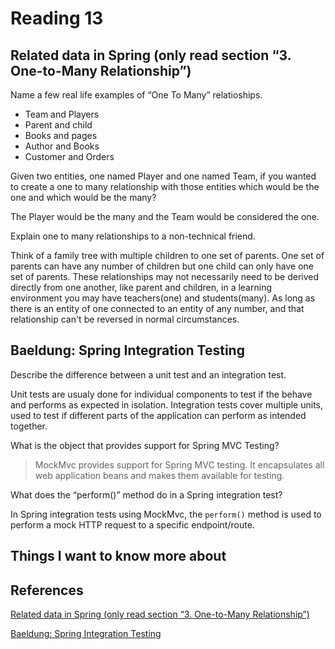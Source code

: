 # Reading 13

## Related data in Spring (only read section “3. One-to-Many Relationship”)

Name a few real life examples of “One To Many” relatioships.

* Team and Players
* Parent and child
* Books and pages
* Author and Books
* Customer and Orders

Given two entities, one named Player and one named Team, if you wanted to create a one to many relationship with those entities which would be the one and which would be the many?

The Player would be the many and the Team would be considered the one.

Explain one to many relationships to a non-technical friend.

Think of a family tree with multiple children to one set of parents. One set of parents can have any number of children but one child can only have one set of parents. These relationships may not necessarily need to be derived directly from one another, like parent and children, in a learning environment you may have teachers(one) and students(many). As long as there is an entity of one connected to an entity of any number, and that relationship can't be reversed in normal circumstances.

## Baeldung: Spring Integration Testing

Describe the difference between a unit test and an integration test.

Unit tests are usualy done for individual components to test if the behave and performs as expected in isolation.
Integration tests cover multiple units, used to test if different parts of the application can perform as intended together.

What is the object that provides support for Spring MVC Testing?

> MockMvc provides support for Spring MVC testing. It encapsulates all web application beans and makes them available for testing.

What does the “perform()” method do in a Spring integration test?

In Spring integration tests using MockMvc, the `perform()` method is used to perform a mock HTTP request to a specific endpoint/route.

## Things I want to know more about

## References

[Related data in Spring (only read section “3. One-to-Many Relationship”)](https://www.baeldung.com/spring-data-rest-relationships)

[Baeldung: Spring Integration Testing](https://www.baeldung.com/integration-testing-in-spring)